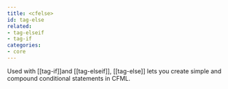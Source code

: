 ```yaml
---
title: <cfelse>
id: tag-else
related:
- tag-elseif
- tag-if
categories:
- core
---
```


Used with [[tag-if]]and [[tag-elseif]], [[tag-else]] lets you create simple and compound conditional statements in CFML.

